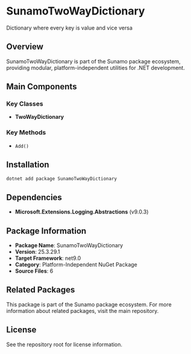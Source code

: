 # SunamoTwoWayDictionary

Dictionary where every key is value and vice versa

## Overview

SunamoTwoWayDictionary is part of the Sunamo package ecosystem, providing modular, platform-independent utilities for .NET development.

## Main Components

### Key Classes

- **TwoWayDictionary**

### Key Methods

- `Add()`

## Installation

```bash
dotnet add package SunamoTwoWayDictionary
```

## Dependencies

- **Microsoft.Extensions.Logging.Abstractions** (v9.0.3)

## Package Information

- **Package Name**: SunamoTwoWayDictionary
- **Version**: 25.3.29.1
- **Target Framework**: net9.0
- **Category**: Platform-Independent NuGet Package
- **Source Files**: 6

## Related Packages

This package is part of the Sunamo package ecosystem. For more information about related packages, visit the main repository.

## License

See the repository root for license information.
